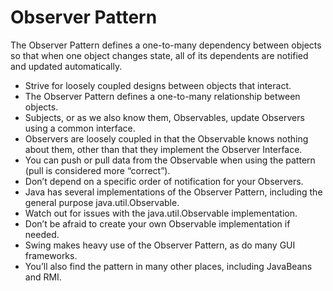 # Observer Pattern
The Observer Pattern defines a one-to-many dependency between objects so that when one object changes state, all of its dependents are notified and updated automatically.
* Strive for loosely coupled designs between objects that interact.
* The Observer Pattern defines a one-to-many relationship between objects.
* Subjects, or as we also know them, Observables, update Observers using a common interface.
* Observers are loosely coupled in that the Observable knows nothing about them, other than that they implement the Observer Interface.
* You can push or pull data from the Observable when using the pattern (pull is considered more “correct”).
* Don’t depend on a specific order of notification for your Observers.
* Java has several implementations of the Observer Pattern, including the general purpose java.util.Observable.
* Watch out for issues with the java.util.Observable implementation.
* Don’t be afraid to create your own Observable implementation if needed.
* Swing makes heavy use of the Observer Pattern, as do many GUI frameworks.
* You’ll also find the pattern in many other places, including JavaBeans and RMI.
